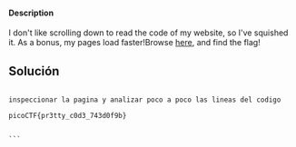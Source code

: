 #### Description

I don't like scrolling down to read the code of my website, so I've squished it. As a bonus, my pages load faster!Browse [here](http://titan.picoctf.net:65360/), and find the flag!


## Solución

````

inspeccionar la pagina y analizar poco a poco las lineas del codigo

picoCTF{pr3tty_c0d3_743d0f9b}


```